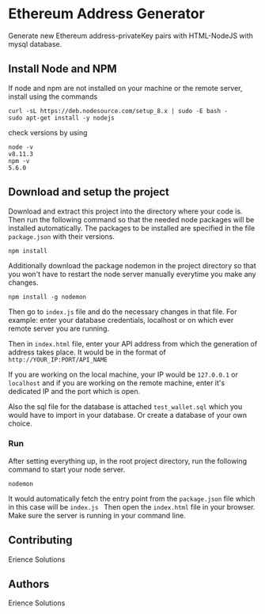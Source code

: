 # Ethereum Address Generator

Generate new Ethereum address-privateKey pairs with HTML-NodeJS with mysql database.

## Install Node and NPM

If node and npm are not installed on your machine or the remote server, install using the commands

```
curl -sL https://deb.nodesource.com/setup_8.x | sudo -E bash -
sudo apt-get install -y nodejs
```

check versions by using

```
node -v
v8.11.3
npm -v
5.6.0
```

## Download and setup the project

Download and extract this project into the directory where your code is. Then run the following command so that the needed node packages will be installed automatically. The packages to be installed are specified in the file ``` package.json ``` with their versions.

```
npm install
```

Additionally download the package nodemon in the project directory so that you won't have to restart the node server manually everytime you make any changes.

```
npm install -g nodemon
```

Then go to ``` index.js ``` file and do the necessary changes in that file. For example: enter your database credentials, localhost or on which ever remote server you are running.

Then in ``` index.html ``` file, enter your API address from which the generation of address takes place. It would be in the format of ``` http://YOUR_IP:PORT/API_NAME ``` 

If you are working on the local machine, your IP would be ``` 127.0.0.1 ``` or ``` localhost ``` and if you are working on the remote machine, enter it's dedicated IP and the port which is open.

Also the sql file for the database is attached ``` test_wallet.sql ``` which you would have to import in your database. Or create a database of your own choice.

### Run

After setting everything up, in the root project directory, run the following command to start your node server.

```
nodemon
```

It would automatically fetch the entry point from the ``` package.json ``` file which in this case will be ```index.js ```
Then open the ``` index.html ``` file in your browser.
Make sure the server is running in your command line.

## Contributing

Erience Solutions

## Authors

Erience Solutions
